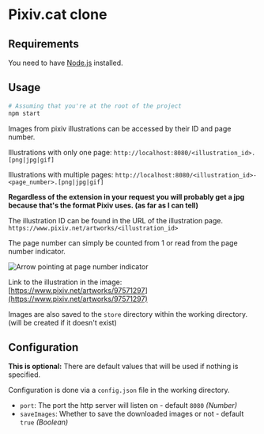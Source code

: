 # Pixiv.cat clone

## Requirements

You need to have [Node.js](https://nodejs.org/) installed.

## Usage

```sh
# Assuming that you're at the root of the project
npm start
```

Images from pixiv illustrations can be accessed by their ID and page number.

Illustrations with only one page: `http://localhost:8080/<illustration_id>.[png|jpg|gif]`

Illustrations with multiple pages: `http://localhost:8080/<illustration_id>-<page_number>.[png|jpg|gif]`

__Regardless of the extension in your request you will probably get a jpg because that's the format Pixiv uses. (as far as I can tell)__

The illustration ID can be found in the URL of the illustration page.
`https://www.pixiv.net/artworks/<illustration_id>`

The page number can simply be counted from 1 or read from the page number indicator.

![Arrow pointing at page number indicator](https://user-images.githubusercontent.com/61058098/163426735-dfe5928c-a5f5-4d1a-bea3-029b71606eac.png)

Link to the illustration in the image: [https://www.pixiv.net/artworks/97571297](https://www.pixiv.net/artworks/97571297)

Images are also saved to the `store` directory within the working directory. (will be created if  it doesn't exist)

## Configuration

__This is optional:__ There are default values that will be used if nothing is specified.

Configuration is done via a `config.json` file in the working directory.

- `port`: The port the http server will listen on - default `8080` *(Number)*
- `saveImages`: Whether to save the downloaded images or not - default `true` *(Boolean)*
